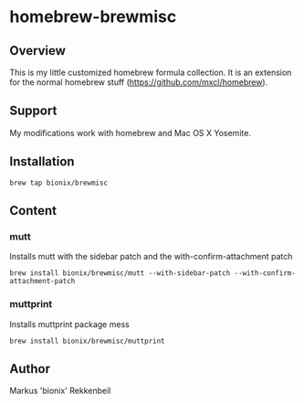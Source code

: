 # homebrew-brewmisc

## Overview
This is my little customized homebrew formula collection.
It is an extension for the normal homebrew stuff (https://github.com/mxcl/homebrew).

## Support
My modifications work with homebrew and Mac OS X Yosemite.

## Installation
```
brew tap bionix/brewmisc
```

## Content

### mutt
Installs mutt with the sidebar patch and the with-confirm-attachment patch
```
brew install bionix/brewmisc/mutt --with-sidebar-patch --with-confirm-attachment-patch
```

### muttprint
Installs muttprint package mess
```
brew install bionix/brewmisc/muttprint
```

## Author
Markus 'bionix' Rekkenbeil
